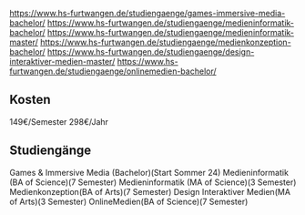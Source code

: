 https://www.hs-furtwangen.de/studiengaenge/games-immersive-media-bachelor/
https://www.hs-furtwangen.de/studiengaenge/medieninformatik-bachelor/
https://www.hs-furtwangen.de/studiengaenge/medieninformatik-master/
https://www.hs-furtwangen.de/studiengaenge/medienkonzeption-bachelor/
https://www.hs-furtwangen.de/studiengaenge/design-interaktiver-medien-master/
https://www.hs-furtwangen.de/studiengaenge/onlinemedien-bachelor/
## Kosten
149€/Semester
298€/Jahr
## Studiengänge
Games & Immersive Media (Bachelor)(Start Sommer 24)
Medieninformatik (BA of Science)(7 Semester)
Medieninformatik (MA of Science)(3 Semester)
Medienkonzeption(BA of Arts)(7 Semester)
Design Interaktiver Medien(MA of Arts)(3 Semester)
OnlineMedien(BA of Science)(7 Semester)